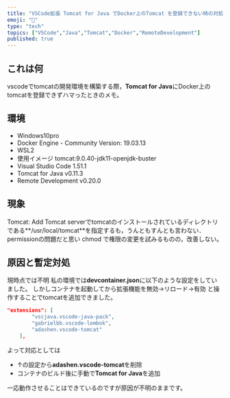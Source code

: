 ```yaml
---
title: "VSCode拡張 Tomcat for Java でDocker上のTomcat を登録できない時の対処法"
emoji: "🙌"
type: "tech"
topics: ["VSCode","Java","Tomcat","Docker","RemoteDevelopment"]
published: true
---
```

## これは何

vscodeでtomcatの開発環境を構築する際，**Tomcat for Java**にDocker上のtomcatを登録できずハマったときのメモ。

## 環境

- Windows10pro
- Docker Engine - Community  Version:          19.03.13
- WSL2
- 使用イメージ tomcat:9.0.40-jdk11-openjdk-buster
- Visual Studio Code  1.51.1
- Tomcat for Java  v0.11.3
- Remote Development  v0.20.0

## 現象

Tomcat: Add Tomcat serverでtomcatのインストールされているディレクトリである**/usr/local/tomcat**を指定するも，うんともすんとも言わない．permissionの問題だと思い chmod で権限の変更を試みるものの，改善しない。

## 原因と暫定対処

現時点では不明
私の環境では**devcontainer.json**に以下のような設定をしていました。
しかしコンテナを起動してから拡張機能を無効→リロード→有効 と操作することでtomcatを追加できました。

```json
"extensions": [
        "vscjava.vscode-java-pack",
        "gabrielbb.vscode-lombok",
        "adashen.vscode-tomcat"
    ],
```

よって対応としては

- ↑の設定から**adashen.vscode-tomcat**を削除
- コンテナのビルド後に手動で**Tomcat for Java**を追加

一応動作させることはできているのですが原因が不明のままです。
